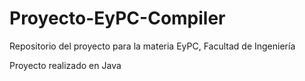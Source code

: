 # Proyecto-EyPC-Compiler
Repositorio del proyecto para la materia EyPC, Facultad de Ingeniería


Proyecto realizado en Java
